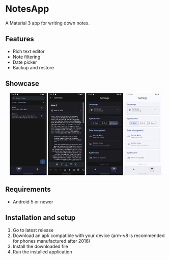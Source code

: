 # NotesApp

A Material 3 app for writing down notes.

## Features

- Rich text editor
- Note filtering
- Date picker
- Backup and restore

## Showcase

<p align="center">
   <img src="screenshots/qemu-system-x86_64_lguPgXaFKA.png" alt="Home screen of the application" width="23%">
   <img src="screenshots/qemu-system-x86_64_GiaQFGxkZc.png" alt="Editing screen of the application" width="23%">
   <img src="screenshots/qemu-system-x86_64_p7lJQetggp.png" alt="Settings screen of the application (dark theme)" width="23%">
   <img src="screenshots/qemu-system-x86_64_ubQLFms0KF.png" alt="Settings screen of the application (light theme)" width="23%">
</p>

## Requirements

- Android 5 or newer

## Installation and setup

1. Go to latest release
2. Download an apk compatible with your device (arm-v8 is recommended for phones manufactured after 2016)
3. Install the downloaded file
4. Run the installed application
